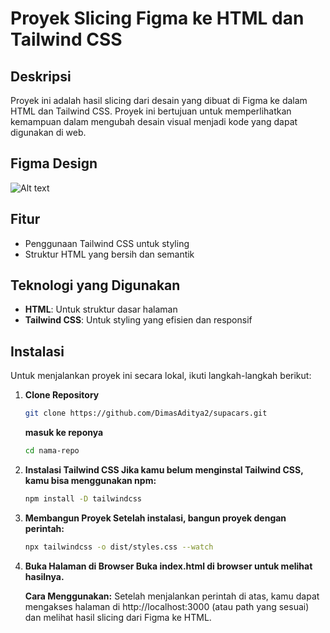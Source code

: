 # Proyek Slicing Figma ke HTML dan Tailwind CSS

## Deskripsi
Proyek ini adalah hasil slicing dari desain yang dibuat di Figma ke dalam HTML dan Tailwind CSS. Proyek ini bertujuan untuk memperlihatkan kemampuan dalam mengubah desain visual menjadi kode yang dapat digunakan di web.

## Figma Design
![Alt text](./assets/design/supacars.png)

## Fitur
- Penggunaan Tailwind CSS untuk styling
- Struktur HTML yang bersih dan semantik

## Teknologi yang Digunakan
- **HTML**: Untuk struktur dasar halaman
- **Tailwind CSS**: Untuk styling yang efisien dan responsif

## Instalasi
Untuk menjalankan proyek ini secara lokal, ikuti langkah-langkah berikut:

1. **Clone Repository**
   ```bash
   git clone https://github.com/DimasAditya2/supacars.git
   ```
   **masuk ke reponya**
   ```bash
   cd nama-repo
   ```

2. **Instalasi Tailwind CSS Jika kamu belum menginstal Tailwind CSS, kamu bisa menggunakan npm:**
    ```bash
    npm install -D tailwindcss
    ```
3. **Membangun Proyek Setelah instalasi, bangun proyek dengan perintah:**
    ```bash
    npx tailwindcss -o dist/styles.css --watch
    ```
4. **Buka Halaman di Browser Buka index.html di browser untuk melihat hasilnya.**

    **Cara Menggunakan:** Setelah menjalankan perintah di atas, kamu dapat mengakses halaman di http://localhost:3000 (atau path yang sesuai) dan melihat hasil slicing dari Figma ke HTML.

